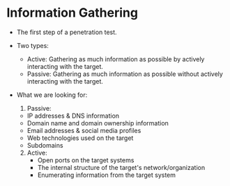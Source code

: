 # Information Gathering
* The first step of a penetration test.
* Two types:
  - Active: Gathering as much information as possible by actively interacting with the target. 
  - Passive: Gathering as much information as possible without actively interacting with the target.
 
* What we are looking for:
  1. Passive:
    - IP addresses & DNS information
    - Domain name and domain ownership information
    - Email addresses & social media profiles
    - Web technologies used on the target
    - Subdomains

  2. Active:
     - Open ports on the target systems
     - The internal structure of the target's network/organization
     - Enumerating information from the target system
